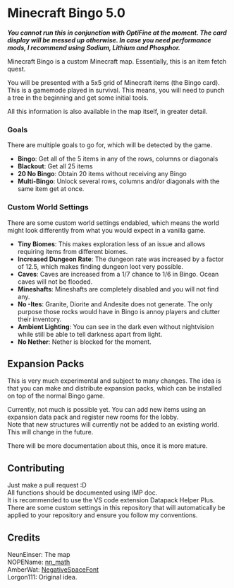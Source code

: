 # Minecraft Bingo 5.0
***You cannot run this in conjunction with OptiFine at the moment. The card display will be messed up otherwise.
In case you need performance mods, I recommend using Sodium, Lithium and Phosphor.***

Minecraft Bingo is a custom Minecraft map. Essentially, this is an item fetch quest.

You will be presented with a 5x5 grid of Minecraft items (the Bingo card).
This is a gamemode played in survival. This means, you will need to punch a tree in the beginning and get some initial tools.

All this information is also available in the map itself, in greater detail.

### Goals
There are multiple goals to go for, which will be detected by the game.

* **Bingo**: Get all of the 5 items in any of the rows, columns or diagonals
* **Blackout**: Get all 25 items
* **20 No Bingo**: Obtain 20 items without receiving any Bingo
* **Multi-Bingo**: Unlock several rows, columns and/or diagonals with the same item get at once.

### Custom World Settings
There are some custom world settings endabled, which means the world might look differently from what you would expect in a vanilla game.

* **Tiny Biomes**: This makes exploration less of an issue and allows requiring items from different biomes.
* **Increased Dungeon Rate**: The dungeon rate was increased by a factor of 12.5, which makes finding dungeon loot very possible.
* **Caves**: Caves are increased from a 1/7 chance to 1/6 in Bingo. Ocean caves will not be flooded.
* **Mineshafts**: Mineshafts are completely disabled and you will not find any.
* **No -Ites**: Granite, Diorite and Andesite does not generate. The only purpose those rocks would have in Bingo is annoy players and clutter their inventory.
* **Ambient Lighting**: You can see in the dark even without nightvision while still be able to tell darkness apart from light.
* **No Nether**: Nether is blocked for the moment.


## Expansion Packs
This is very much experimental and subject to many changes. The idea is that you can make and distribute expansion packs, which can be installed on top of the normal Bingo game.

Currently, not much is possible yet. You can add new items using an expansion data pack and register new rooms for the lobby.  
Note that new structures will currently not be added to an existing world. This will change in the future.

There will be more documentation about this, once it is more mature.

## Contributing
Just make a pull request :D  
All functions should be documented using IMP doc.  
It is recommended to use the VS code extension Datapack Helper Plus. There are some custom settings in this repository that will automatically be applied to your repository and ensure you follow my conventions.

## Credits
NeunEinser: The map  
NOPEName: [nn_math](https://github.com/NOPEname/nn_math)  
AmberWat: [NegativeSpaceFont](https://github.com/AmberWat/NegativeSpaceFont/releases)  
Lorgon111: Original idea.
